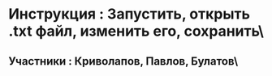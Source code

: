 # Инструкция : Запустить, открыть .txt файл, изменить его, сохранить\
## Участники : Криволапов, Павлов, Булатов\
